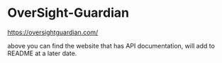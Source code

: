 # OverSight-Guardian

https://oversightguardian.com/ 

above you can find the website that has API documentation, will add to README at a later date.
